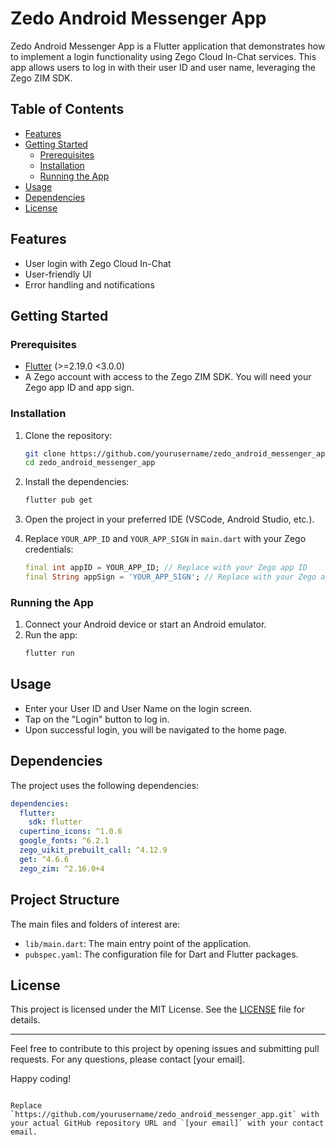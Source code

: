 # Zedo Android Messenger App

Zedo Android Messenger App is a Flutter application that demonstrates how to implement a login functionality using Zego Cloud In-Chat services. This app allows users to log in with their user ID and user name, leveraging the Zego ZIM SDK.

## Table of Contents
- [Features](#features)
- [Getting Started](#getting-started)
  - [Prerequisites](#prerequisites)
  - [Installation](#installation)
  - [Running the App](#running-the-app)
- [Usage](#usage)
- [Dependencies](#dependencies)
- [License](#license)

## Features
- User login with Zego Cloud In-Chat
- User-friendly UI
- Error handling and notifications

## Getting Started

### Prerequisites
- [Flutter](https://flutter.dev/docs/get-started/install) (>=2.19.0 <3.0.0)
- A Zego account with access to the Zego ZIM SDK. You will need your Zego app ID and app sign.

### Installation
1. Clone the repository:
    ```sh
    git clone https://github.com/yourusername/zedo_android_messenger_app.git
    cd zedo_android_messenger_app
    ```

2. Install the dependencies:
    ```sh
    flutter pub get
    ```

3. Open the project in your preferred IDE (VSCode, Android Studio, etc.).

4. Replace `YOUR_APP_ID` and `YOUR_APP_SIGN` in `main.dart` with your Zego credentials:
    ```dart
    final int appID = YOUR_APP_ID; // Replace with your Zego app ID
    final String appSign = 'YOUR_APP_SIGN'; // Replace with your Zego app sign
    ```

### Running the App
1. Connect your Android device or start an Android emulator.
2. Run the app:
    ```sh
    flutter run
    ```

## Usage
- Enter your User ID and User Name on the login screen.
- Tap on the "Login" button to log in.
- Upon successful login, you will be navigated to the home page.

## Dependencies
The project uses the following dependencies:

```yaml
dependencies:
  flutter:
    sdk: flutter
  cupertino_icons: ^1.0.6
  google_fonts: ^6.2.1
  zego_uikit_prebuilt_call: ^4.12.9
  get: ^4.6.6
  zego_zim: ^2.16.0+4
```

## Project Structure
The main files and folders of interest are:
- `lib/main.dart`: The main entry point of the application.
- `pubspec.yaml`: The configuration file for Dart and Flutter packages.

## License
This project is licensed under the MIT License. See the [LICENSE](LICENSE) file for details.

---

Feel free to contribute to this project by opening issues and submitting pull requests. For any questions, please contact [your email].

Happy coding!
```

Replace `https://github.com/yourusername/zedo_android_messenger_app.git` with your actual GitHub repository URL and `[your email]` with your contact email. 